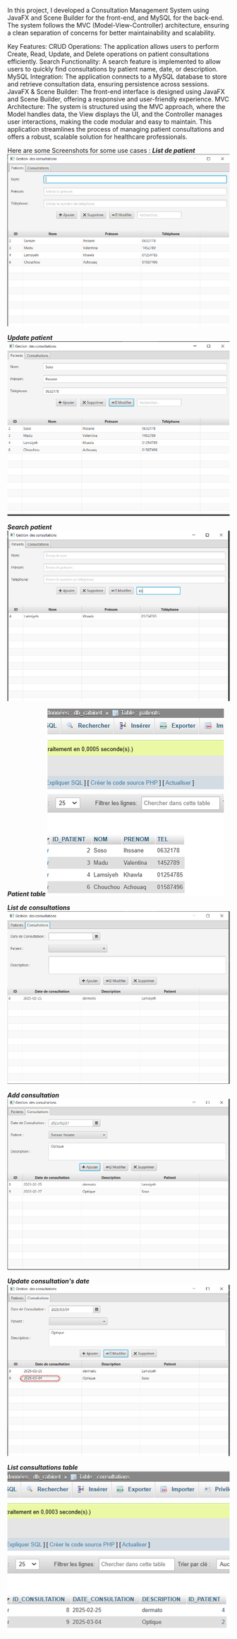 In this project, I developed a Consultation Management System using JavaFX and Scene Builder for the front-end, and MySQL for the back-end. The system follows the MVC (Model-View-Controller) architecture, ensuring a clean separation of concerns for better maintainability and scalability.

Key Features:
CRUD Operations: The application allows users to perform Create, Read, Update, and Delete operations on patient consultations efficiently.
Search Functionality: A search feature is implemented to allow users to quickly find consultations by patient name, date, or description.
MySQL Integration: The application connects to a MySQL database to store and retrieve consultation data, ensuring persistence across sessions.
JavaFX & Scene Builder: The front-end interface is designed using JavaFX and Scene Builder, offering a responsive and user-friendly experience.
MVC Architecture: The system is structured using the MVC approach, where the Model handles data, the View displays the UI, and the Controller manages user interactions, making the code modular and easy to maintain.
This application streamlines the process of managing patient consultations and offers a robust, scalable solution for healthcare professionals.

Here are some Screenshots for some use cases :
***List de patient***
<img src="/captures/list_patients.png">

***Update patient***
<img src="/captures/update_patient_nom.png">

***Search patient***
<img src="/captures/search_patient.png">

***Patient table***
<img src="/captures/patient_db.png">


***List de consultations***
<img src="/captures/list_Consultations.png">


***Add consultation***
<img src="/captures/add_consultation_new.png">


***Update consultation's date***
<img src="/captures/update_cons_date.png">

***List consultations table***
<img src="/captures/list_Consultations_db.png">





